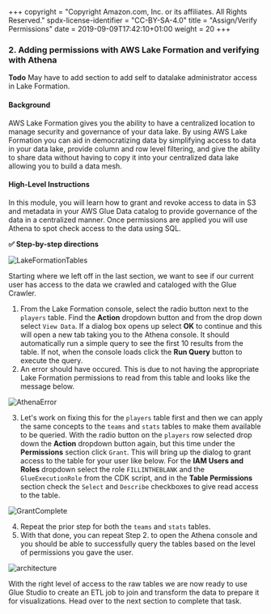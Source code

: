 +++
copyright = "Copyright Amazon.com, Inc. or its affiliates. All Rights Reserved."
spdx-license-identifier = "CC-BY-SA-4.0"
title = "Assign/Verify Permissions"
date = 2019-09-09T17:42:10+01:00
weight = 20
+++

### 2. Adding permissions with AWS Lake Formation and verifying with Athena

**Todo** May have to add section to add self to datalake administrator access in Lake Formation.

#### Background
AWS Lake Formation gives you the ability to have a centralized location to manage security and governance of your data lake. By using AWS Lake Formation you can aid in democratizing data by simplifying access to data in your data lake, provide column and row level filtering, and give the ability to share data without having to copy it into your centralized data lake allowing you to build a data mesh.

#### High-Level Instructions
In this module, you will learn how to grant and revoke access to data in S3 and metadata in your AWS Glue Data catalog to provide governance of the data in a centralized manner. Once permissions are applied you will use Athena to spot check access to the data using SQL.

**:white_check_mark: Step-by-step directions**

![LakeFormationTables](/images/lakeformation-tables.png)

Starting where we left off in the last section, we want to see if our current user has access to the data we crawled and cataloged with the Glue Crawler.

1. From the Lake Formation console, select the radio button next to the `players` table. Find the **Action** dropdown button and from the drop down select `View Data`. If a dialog box opens up select **OK** to continue and this will open a new tab taking you to the Athena console. It should automatically run a simple query to see the first 10 results from the table. If not, when the console loads click the **Run Query** button to execute the query.
2. An error should have occured. This is due to not having the appropriate Lake Formation permissions to read from this table and looks like the message below.

![AthenaError](/images/athena-lf-error.png)

3. Let's work on fixing this for the `players` table first and then we can apply the same concepts to the `teams` and `stats` tables to make them available to be queried. With the radio button on the `players` row selected drop down the **Action** dropdown button again, but this time under the **Permissions** section click `Grant`. This will bring up the dialog to grant access to the table for your user like below. For the **IAM Users and Roles** dropdown select the role `FILLINTHEBLANK` and the `GlueExecutionRole` from the CDK script, and in the **Table Permissions** section check the `Select` and `Describe` checkboxes to give read access to the table.

![GrantComplete](/images/lf-grant-complete.png)

4. Repeat the prior step for both the `teams` and `stats` tables.
5. With that done, you can repeat Step 2. to open the Athena console and you should be able to successfully query the tables based on the level of permissions you gave the user.

![architecture](/images/athena-results.png)

With the right level of access to the raw tables we are now ready to use Glue Studio to create an ETL job to join and transform the data to prepare it for visualizations. Head over to the next section to complete that task.